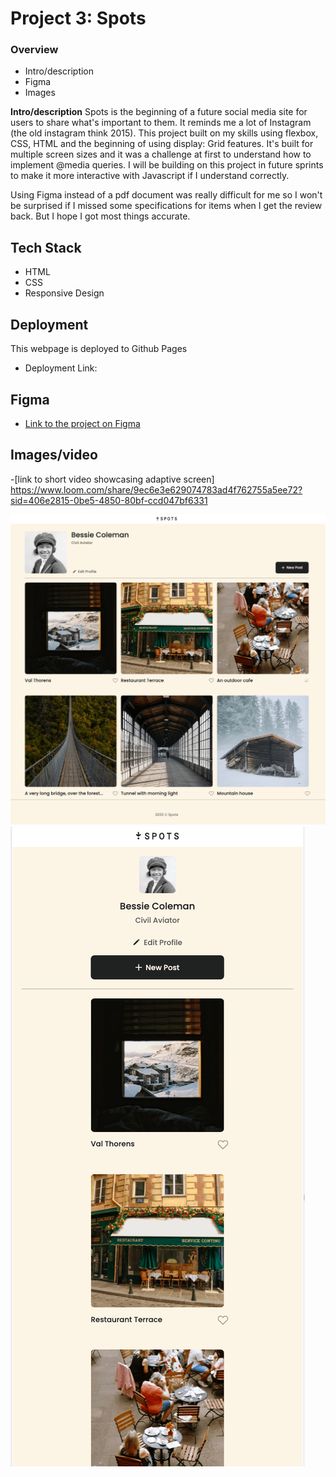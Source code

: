 # Project 3: Spots

### Overview

- Intro/description
- Figma
- Images

**Intro/description**
Spots is the beginning of a future social media site for users to share what's important to them. It reminds me a lot of Instagram (the old instagram think 2015). This project built on my skills using flexbox, CSS, HTML and the beginning of using display: Grid features. It's built for multiple screen sizes and it was a challenge at first to understand how to implement @media queries. I will be building on this project in future sprints to make it more interactive with Javascript if I understand correctly.

Using Figma instead of a pdf document was really difficult for me so I won't be surprised if I missed some specifications for items when I get the review back. But I hope I got most things accurate.

## Tech Stack

- HTML
- CSS
- Responsive Design

## Deployment

This webpage is deployed to Github Pages

- Deployment Link:

## Figma

- [Link to the project on Figma](https://www.figma.com/file/BBNm2bC3lj8QQMHlnqRsga/Sprint-3-Project-%E2%80%94-Spots?type=design&node-id=2%3A60&mode=design&t=afgNFybdorZO6cQo-1)

## Images/video

-[link to short video showcasing adaptive screen] https://www.loom.com/share/9ec6e3e629074783ad4f762755a5ee72?sid=406e2815-0be5-4850-80bf-ccd047bf6331

![desktop view](images/spots-desktop.png)
![mobile view](images/spots-mobile.png)

